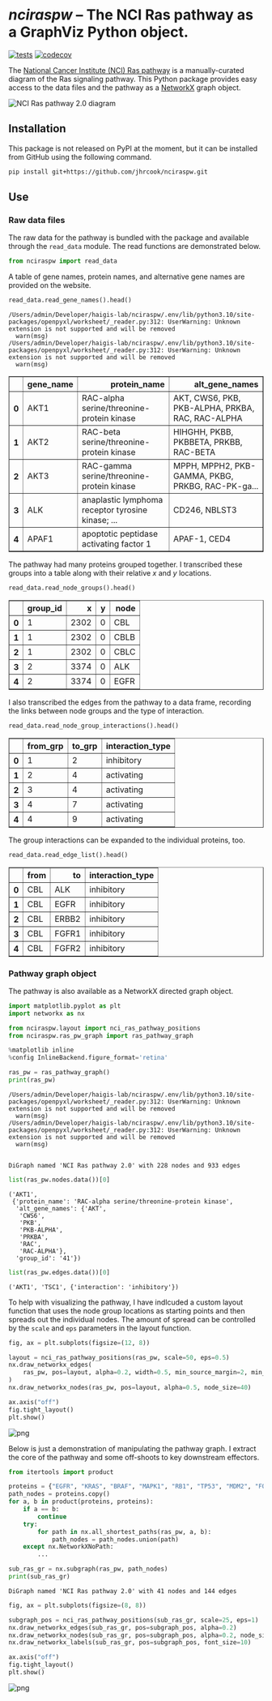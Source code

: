 # *nciraspw* – The NCI Ras pathway as a GraphViz Python object.

[![tests](https://github.com/jhrcook/nciraspw/actions/workflows/tests.yaml/badge.svg)](https://github.com/jhrcook/nciraspw/actions/workflows/tests.yaml)
[![codecov](https://codecov.io/gh/jhrcook/nciraspw/branch/master/graph/badge.svg?token=0UM60G1CM0)](https://codecov.io/gh/jhrcook/nciraspw)

The [National Cancer Institute (NCI) Ras pathway](https://www.cancer.gov/research/key-initiatives/ras/ras-central/blog/2015/ras-pathway-v2) is a manually-curated diagram of the Ras signaling pathway.
This Python package provides easy access to the data files and the pathway as a [NetworkX](https://networkx.org/) graph object.

![NCI Ras pathway 2.0 diagram](nciraspw/ras_pw_data/ras-pathway-enlarge.jpeg)

## Installation

This package is not released on PyPI at the moment, but it can be installed from GitHub using the following command.

```bash
pip install git+https://github.com/jhrcook/nciraspw.git
```

## Use

### Raw data files

The raw data for the pathway is bundled with the package and available through the `read_data` module.
The read functions are demonstrated below.


```python
from nciraspw import read_data
```

A table of gene names, protein names, and alternative gene names are provided on the website.


```python
read_data.read_gene_names().head()
```

    /Users/admin/Developer/haigis-lab/nciraspw/.env/lib/python3.10/site-packages/openpyxl/worksheet/_reader.py:312: UserWarning: Unknown extension is not supported and will be removed
      warn(msg)
    /Users/admin/Developer/haigis-lab/nciraspw/.env/lib/python3.10/site-packages/openpyxl/worksheet/_reader.py:312: UserWarning: Unknown extension is not supported and will be removed
      warn(msg)





<div>
<style scoped>
    .dataframe tbody tr th:only-of-type {
        vertical-align: middle;
    }

    .dataframe tbody tr th {
        vertical-align: top;
    }

    .dataframe thead th {
        text-align: right;
    }
</style>
<table border="1" class="dataframe">
  <thead>
    <tr style="text-align: right;">
      <th></th>
      <th>gene_name</th>
      <th>protein_name</th>
      <th>alt_gene_names</th>
    </tr>
  </thead>
  <tbody>
    <tr>
      <th>0</th>
      <td>AKT1</td>
      <td>RAC-alpha serine/threonine-protein kinase</td>
      <td>AKT, CWS6, PKB, PKB-ALPHA, PRKBA, RAC, RAC-ALPHA</td>
    </tr>
    <tr>
      <th>1</th>
      <td>AKT2</td>
      <td>RAC-beta serine/threonine-protein kinase</td>
      <td>HIHGHH, PKBB, PKBBETA, PRKBB, RAC-BETA</td>
    </tr>
    <tr>
      <th>2</th>
      <td>AKT3</td>
      <td>RAC-gamma serine/threonine-protein kinase</td>
      <td>MPPH, MPPH2, PKB-GAMMA, PKBG, PRKBG, RAC-PK-ga...</td>
    </tr>
    <tr>
      <th>3</th>
      <td>ALK</td>
      <td>anaplastic lymphoma receptor tyrosine kinase; ...</td>
      <td>CD246, NBLST3</td>
    </tr>
    <tr>
      <th>4</th>
      <td>APAF1</td>
      <td>apoptotic peptidase activating factor 1</td>
      <td>APAF-1, CED4</td>
    </tr>
  </tbody>
</table>
</div>



The pathway had many proteins grouped together.
I transcribed these groups into a table along with their relative $x$ and $y$ locations.


```python
read_data.read_node_groups().head()
```




<div>
<style scoped>
    .dataframe tbody tr th:only-of-type {
        vertical-align: middle;
    }

    .dataframe tbody tr th {
        vertical-align: top;
    }

    .dataframe thead th {
        text-align: right;
    }
</style>
<table border="1" class="dataframe">
  <thead>
    <tr style="text-align: right;">
      <th></th>
      <th>group_id</th>
      <th>x</th>
      <th>y</th>
      <th>node</th>
    </tr>
  </thead>
  <tbody>
    <tr>
      <th>0</th>
      <td>1</td>
      <td>2302</td>
      <td>0</td>
      <td>CBL</td>
    </tr>
    <tr>
      <th>1</th>
      <td>1</td>
      <td>2302</td>
      <td>0</td>
      <td>CBLB</td>
    </tr>
    <tr>
      <th>2</th>
      <td>1</td>
      <td>2302</td>
      <td>0</td>
      <td>CBLC</td>
    </tr>
    <tr>
      <th>3</th>
      <td>2</td>
      <td>3374</td>
      <td>0</td>
      <td>ALK</td>
    </tr>
    <tr>
      <th>4</th>
      <td>2</td>
      <td>3374</td>
      <td>0</td>
      <td>EGFR</td>
    </tr>
  </tbody>
</table>
</div>



I also transcribed the edges from the pathway to a data frame, recording the links between node groups and the type of interaction.


```python
read_data.read_node_group_interactions().head()
```




<div>
<style scoped>
    .dataframe tbody tr th:only-of-type {
        vertical-align: middle;
    }

    .dataframe tbody tr th {
        vertical-align: top;
    }

    .dataframe thead th {
        text-align: right;
    }
</style>
<table border="1" class="dataframe">
  <thead>
    <tr style="text-align: right;">
      <th></th>
      <th>from_grp</th>
      <th>to_grp</th>
      <th>interaction_type</th>
    </tr>
  </thead>
  <tbody>
    <tr>
      <th>0</th>
      <td>1</td>
      <td>2</td>
      <td>inhibitory</td>
    </tr>
    <tr>
      <th>1</th>
      <td>2</td>
      <td>4</td>
      <td>activating</td>
    </tr>
    <tr>
      <th>2</th>
      <td>3</td>
      <td>4</td>
      <td>activating</td>
    </tr>
    <tr>
      <th>3</th>
      <td>4</td>
      <td>7</td>
      <td>activating</td>
    </tr>
    <tr>
      <th>4</th>
      <td>4</td>
      <td>9</td>
      <td>activating</td>
    </tr>
  </tbody>
</table>
</div>



The group interactions can be expanded to the individual proteins, too.


```python
read_data.read_edge_list().head()
```




<div>
<style scoped>
    .dataframe tbody tr th:only-of-type {
        vertical-align: middle;
    }

    .dataframe tbody tr th {
        vertical-align: top;
    }

    .dataframe thead th {
        text-align: right;
    }
</style>
<table border="1" class="dataframe">
  <thead>
    <tr style="text-align: right;">
      <th></th>
      <th>from</th>
      <th>to</th>
      <th>interaction_type</th>
    </tr>
  </thead>
  <tbody>
    <tr>
      <th>0</th>
      <td>CBL</td>
      <td>ALK</td>
      <td>inhibitory</td>
    </tr>
    <tr>
      <th>1</th>
      <td>CBL</td>
      <td>EGFR</td>
      <td>inhibitory</td>
    </tr>
    <tr>
      <th>2</th>
      <td>CBL</td>
      <td>ERBB2</td>
      <td>inhibitory</td>
    </tr>
    <tr>
      <th>3</th>
      <td>CBL</td>
      <td>FGFR1</td>
      <td>inhibitory</td>
    </tr>
    <tr>
      <th>4</th>
      <td>CBL</td>
      <td>FGFR2</td>
      <td>inhibitory</td>
    </tr>
  </tbody>
</table>
</div>



### Pathway graph object

The pathway is also available as a NetworkX directed graph object.


```python
import matplotlib.pyplot as plt
import networkx as nx

from nciraspw.layout import nci_ras_pathway_positions
from nciraspw.ras_pw_graph import ras_pathway_graph

%matplotlib inline
%config InlineBackend.figure_format='retina'
```


```python
ras_pw = ras_pathway_graph()
print(ras_pw)
```

    /Users/admin/Developer/haigis-lab/nciraspw/.env/lib/python3.10/site-packages/openpyxl/worksheet/_reader.py:312: UserWarning: Unknown extension is not supported and will be removed
      warn(msg)
    /Users/admin/Developer/haigis-lab/nciraspw/.env/lib/python3.10/site-packages/openpyxl/worksheet/_reader.py:312: UserWarning: Unknown extension is not supported and will be removed
      warn(msg)


    DiGraph named 'NCI Ras pathway 2.0' with 228 nodes and 933 edges



```python
list(ras_pw.nodes.data())[0]
```




    ('AKT1',
     {'protein_name': 'RAC-alpha serine/threonine-protein kinase',
      'alt_gene_names': {'AKT',
       'CWS6',
       'PKB',
       'PKB-ALPHA',
       'PRKBA',
       'RAC',
       'RAC-ALPHA'},
      'group_id': '41'})




```python
list(ras_pw.edges.data())[0]
```




    ('AKT1', 'TSC1', {'interaction': 'inhibitory'})



To help with visualizing the pathway, I have indlcuded a custom layout function that uses the node group locations as starting points and then spreads out the individual nodes.
The amount of spread can be controlled by the `scale` and `eps` parameters in the layout function.


```python
fig, ax = plt.subplots(figsize=(12, 8))

layout = nci_ras_pathway_positions(ras_pw, scale=50, eps=0.5)
nx.draw_networkx_edges(
    ras_pw, pos=layout, alpha=0.2, width=0.5, min_source_margin=2, min_target_margin=2
)
nx.draw_networkx_nodes(ras_pw, pos=layout, alpha=0.5, node_size=40)

ax.axis("off")
fig.tight_layout()
plt.show()
```



![png](README_files/README_21_0.png)



Below is just a demonstration of manipulating the pathway graph.
I extract the core of the pathway and some off-shoots to key downstream effectors.


```python
from itertools import product

proteins = {"EGFR", "KRAS", "BRAF", "MAPK1", "RB1", "TP53", "MDM2", "FOSL1", "MYC"}
path_nodes = proteins.copy()
for a, b in product(proteins, proteins):
    if a == b:
        continue
    try:
        for path in nx.all_shortest_paths(ras_pw, a, b):
            path_nodes = path_nodes.union(path)
    except nx.NetworkXNoPath:
        ...

sub_ras_gr = nx.subgraph(ras_pw, path_nodes)
print(sub_ras_gr)
```

    DiGraph named 'NCI Ras pathway 2.0' with 41 nodes and 144 edges



```python
fig, ax = plt.subplots(figsize=(8, 8))

subgraph_pos = nci_ras_pathway_positions(sub_ras_gr, scale=25, eps=1)
nx.draw_networkx_edges(sub_ras_gr, pos=subgraph_pos, alpha=0.2)
nx.draw_networkx_nodes(sub_ras_gr, pos=subgraph_pos, alpha=0.2, node_size=200)
nx.draw_networkx_labels(sub_ras_gr, pos=subgraph_pos, font_size=10)

ax.axis("off")
fig.tight_layout()
plt.show()
```



![png](README_files/README_24_0.png)
